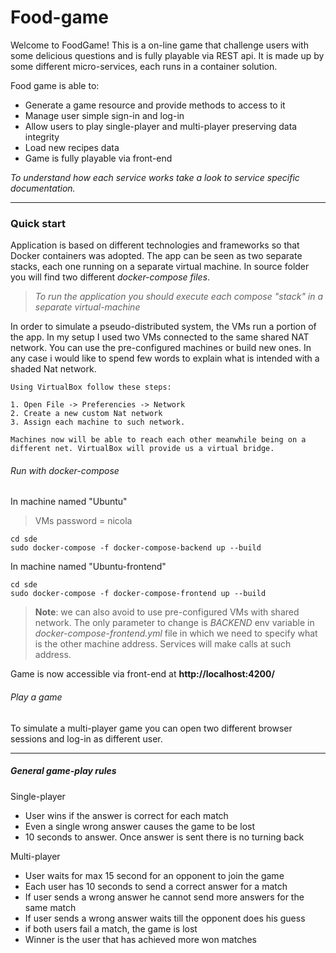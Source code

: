 # Food-game

Welcome to FoodGame! This is a on-line game that challenge users with some delicious questions and is fully playable via REST api. It is made up by some different micro-services, each runs in a container solution.

Food game is able to:

- Generate a game resource and provide methods to access to it
- Manage user simple sign-in and log-in
- Allow users to play single-player and multi-player preserving data integrity
- Load new recipes data
- Game is fully playable via front-end

*To understand how each service works take a look to service specific documentation.*



---



### Quick start

Application is based on different technologies and frameworks so that Docker containers was adopted. The app can be seen as two separate stacks, each one running on a separate virtual machine. In source folder you will find two different *docker-compose files*.

> *To run the application you should execute each compose "stack" in a separate virtual-machine*

In order to simulate a pseudo-distributed system, the VMs run a portion of the app. In my setup I used two VMs connected to the same shared NAT network. You can use the pre-configured machines or build new ones. In any case i would like to spend few words to explain what is intended with a shaded Nat network.

```
Using VirtualBox follow these steps:

1. Open File -> Preferencies -> Network
2. Create a new custom Nat network
3. Assign each machine to such network.

Machines now will be able to reach each other meanwhile being on a different net. VirtualBox will provide us a virtual bridge.
```



###### Run with docker-compose

In machine named "Ubuntu" 

> VMs password = nicola

```
cd sde
sudo docker-compose -f docker-compose-backend up --build
```

In machine named "Ubuntu-frontend"

```
cd sde
sudo docker-compose -f docker-compose-frontend up --build
```



>**Note**: we can also avoid to use pre-configured VMs with shared network. The only parameter to change is *BACKEND* env variable in *docker-compose-frontend.yml* file in which we need to specify what is the other machine address. Services will make calls at such address.

Game is now accessible via front-end at **http://localhost:4200/**



###### Play a game

To simulate a multi-player game you can open two different browser sessions and log-in as different user.

----



##### General game-play rules

Single-player

+ User wins if the answer is correct for each match
+ Even a single wrong answer causes the game to be lost
+ 10 seconds to answer. Once answer is sent there is no turning back

Multi-player

+ User waits for max 15 second for an opponent to join the game
+ Each user has 10 seconds to send a correct answer for a match
+ If user sends a wrong answer he cannot send more answers for the same match
+ If user sends a wrong answer waits till the opponent does his guess
+ if both users fail a match, the game is lost
+ Winner is the user that has achieved more won matches


